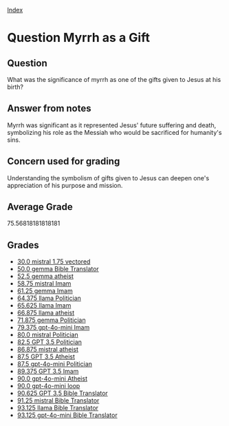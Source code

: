 
[Index](../../index.md)
# Question Myrrh as a Gift
## Question
What was the significance of myrrh as one of the gifts given to Jesus at his birth?

## Answer from notes
Myrrh was significant as it represented Jesus' future suffering and death, symbolizing his role as the Messiah who would be sacrificed for humanity's sins.

## Concern used for grading
Understanding the symbolism of gifts given to Jesus can deepen one's appreciation of his purpose and mission.

## Average Grade
75.56818181818181

## Grades
 * [30.0 mistral 1.75 vectored](../answers/mistral_1.75_vectored/Myrrh_as_a_Gift.md)
 * [50.0 gemma Bible Translator](../answers/gemma_Bible_Translator/Myrrh_as_a_Gift.md)
 * [52.5 gemma atheist](../answers/gemma_atheist/Myrrh_as_a_Gift.md)
 * [58.75 mistral Imam](../answers/mistral_Imam/Myrrh_as_a_Gift.md)
 * [61.25 gemma Imam](../answers/gemma_Imam/Myrrh_as_a_Gift.md)
 * [64.375 llama Politician](../answers/llama_Politician/Myrrh_as_a_Gift.md)
 * [65.625 llama Imam](../answers/llama_Imam/Myrrh_as_a_Gift.md)
 * [66.875 llama atheist](../answers/llama_atheist/Myrrh_as_a_Gift.md)
 * [71.875 gemma Politician](../answers/gemma_Politician/Myrrh_as_a_Gift.md)
 * [79.375 gpt-4o-mini Imam](../answers/gpt-4o-mini_Imam/Myrrh_as_a_Gift.md)
 * [80.0 mistral Politician](../answers/mistral_Politician/Myrrh_as_a_Gift.md)
 * [82.5 GPT 3.5 Politician](../answers/GPT_3.5_Politician/Myrrh_as_a_Gift.md)
 * [86.875 mistral atheist](../answers/mistral_atheist/Myrrh_as_a_Gift.md)
 * [87.5 GPT 3.5 Atheist](../answers/GPT_3.5_Atheist/Myrrh_as_a_Gift.md)
 * [87.5 gpt-4o-mini Politician](../answers/gpt-4o-mini_Politician/Myrrh_as_a_Gift.md)
 * [89.375 GPT 3.5 Imam](../answers/GPT_3.5_Imam/Myrrh_as_a_Gift.md)
 * [90.0 gpt-4o-mini Atheist](../answers/gpt-4o-mini_Atheist/Myrrh_as_a_Gift.md)
 * [90.0 gpt-4o-mini loop](../answers/gpt-4o-mini_loop/Myrrh_as_a_Gift.md)
 * [90.625 GPT 3.5 Bible Translator](../answers/GPT_3.5_Bible_Translator/Myrrh_as_a_Gift.md)
 * [91.25 mistral Bible Translator](../answers/mistral_Bible_Translator/Myrrh_as_a_Gift.md)
 * [93.125 llama Bible Translator](../answers/llama_Bible_Translator/Myrrh_as_a_Gift.md)
 * [93.125 gpt-4o-mini Bible Translator](../answers/gpt-4o-mini_Bible_Translator/Myrrh_as_a_Gift.md)
